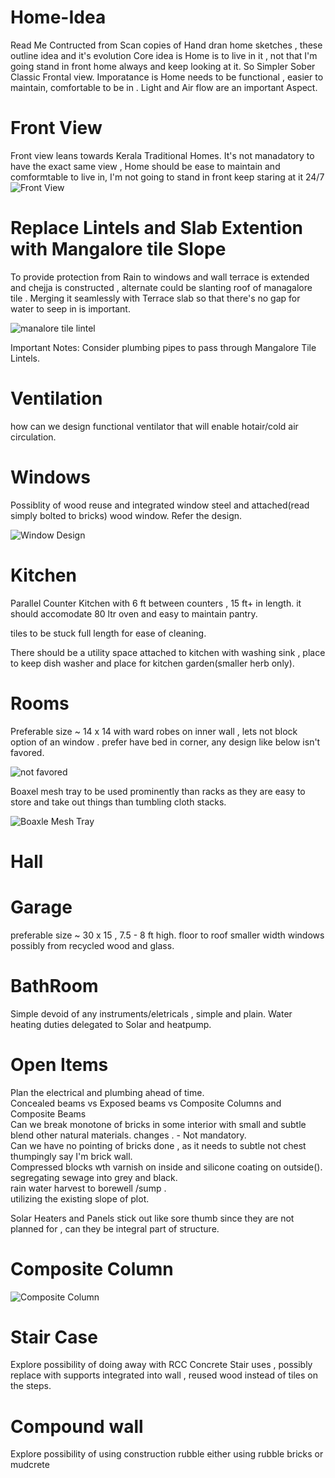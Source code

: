 # Home-Idea
Read Me Contructed from Scan copies of Hand dran home sketches , these outline idea and it's evolution
Core idea is Home is to live in it , not that I'm going stand in front home always and keep looking at it. 
So Simpler Sober Classic Frontal view.
Imporatance is Home needs to be functional , easier to maintain, comfortable to be in .
Light and Air flow are an important Aspect.


 # Front View 
 Front view leans towards Kerala Traditional Homes. It's not manadatory to have the exact same view , Home should be ease to maintain and comformtable to live in, I'm not going to stand in front keep staring at it 24/7
 ![Front View](scan/front-view-or.jpg?raw=true "Front View")
  
 # Replace Lintels and Slab Extention with Mangalore tile Slope 

 To provide protection from Rain to windows and wall terrace is extended and chejja is constructed , alternate could be slanting roof of managalore tile . Merging it seamlessly with Terrace slab so that there's no gap for water to seep in is important.

 ![manalore tile lintel](scan/mangalore-tile-lintel-alt-or.jpg?raw=true "Mangalore Tile Chejja")

 Important Notes: Consider plumbing pipes to pass through Mangalore Tile Lintels.

 # Ventilation
   how can we design functional ventilator that will enable hotair/cold air circulation.

 # Windows 
   Possiblity of wood reuse and integrated window steel and attached(read simply bolted to bricks) wood window. Refer the design.  
   
   ![Window Design](scan/window-design.jpeg?raw=true "Alternate Window Design")

 # Kitchen 
 Parallel Counter Kitchen with 6 ft between counters , 15 ft+ in length. 
 it should accomodate 80 ltr oven and easy to maintain pantry.

 tiles to be stuck full length for ease of cleaning.

 There should be a utility space attached to kitchen with 
 washing sink , place to keep dish washer and place for kitchen garden(smaller herb only).

 # Rooms 
 Preferable size ~ 14 x 14 with ward robes on inner wall , lets not block option of an window .
 prefer have bed in corner, any design like below isn't favored.

 ![not favored](scan/not-favored-room-design.jpg?raw=true "Not Favored")

 Boaxel mesh tray to be used prominently than racks as they are easy to store and take out things than tumbling cloth stacks.

 ![Boaxle Mesh Tray](https://www.ikea.com/in/en/p/boaxel-mesh-basket-white-10459955/?gclid=Cj0KCQjwrJOMBhCZARIsAGEd4VHdoM_n-WIZjfKHiiOgPKHWirppKqxDY3TrEM8xX2D3qpjufox2ZGYaAhJPEALw_wcB)

 # Hall


# Garage 
preferable size ~ 30 x 15 , 7.5 - 8 ft high.  floor to roof smaller width windows possibly from recycled wood and glass.

# BathRoom 
Simple devoid of any instruments/eletricals , simple and plain. Water heating duties delegated to Solar and heatpump.

# Open Items
Plan the electrical and plumbing ahead of time.  
Concealed beams vs Exposed beams vs Composite Columns and Composite Beams  
Can we break monotone of bricks in some interior with small and subtle blend other natural materials. changes . - Not mandatory.  
Can we have no pointing of bricks done , as it needs to subtle not chest thumpingly say I'm brick wall.  
Compressed blocks wth varnish on inside and silicone coating on outside().  
segregating sewage into grey and black.  
rain water harvest to borewell /sump .  
utilizing the existing slope of plot.  

Solar Heaters and Panels stick out like sore thumb since they are not planned for , can they be integral part of structure.  

# Composite Column

![Composite Column](scan/composite-column.jpeg?raw=true "Composte Column with Regular bricks")

# Stair Case
 
Explore possibility of doing away with RCC Concrete Stair uses , possibly replace with supports integrated into wall , reused wood instead of tiles on the steps.

# Compound wall 
Explore possibility of using construction rubble either using rubble bricks or mudcrete


